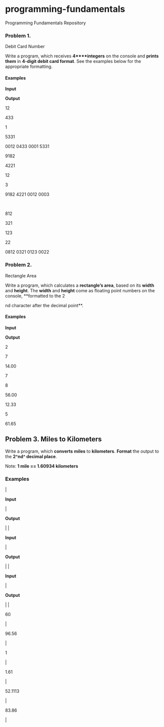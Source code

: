 ﻿# programming-fundamentals
Programming Fundamentals Repository

### Problem 1.               
Debit Card Number

Write a program, which receives **4****integers**
on the console and **prints them** in **4-digit debit card format**. See the
examples below for the appropriate formatting.

#### Examples

 

**Input**

 

**Output**

 

12

433

1

5331

 

0012 0433 0001 5331

 

9182

4221

12

3

 

9182 4221 0012 0003

 

 

812

321

123

22

 

0812 0321 0123 0022
### Problem 2.  
Rectangle
Area

Write a program, which calculates a **rectangle’s area**, based on its **width** and **height**. The **width** and **height** come as floating point numbers
on the console, **formatted to the 2

nd
character after the decimal point**.

#### Examples

 

**Input**

 

**Output**

 

2

7

 

14.00

 

7

8

 

56.00

 

12.33

5

 

61.65

Problem 3. Miles to Kilometers
------------------------------

Write a program, which **converts** **miles** to **kilometers**. **Format** the output to the **2^nd^ decimal place**.

Note: **1 mile == 1.60934 kilometers**

### Examples

|

**Input**

 |

**Output**

 |  |

**Input**

 |

**Output**

 |  |

**Input**

 |

**Output**

 |
|

60

 |

96.56

 |

1

 |

1.61

 |

52.1113

 |

83.86

 |
